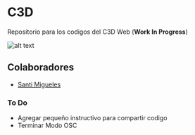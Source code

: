 # C3D
Repositorio para los codigos del C3D Web (**Work In Progress**)

![alt text](https://github.com/intercambiostransorganicos/c3d/blob/master/assets/loop.gif)

## Colaboradores
* [Santi Migueles](https://github.com/santimigueles)

### To Do
* Agregar pequeño instructivo para compartir codigo
* Terminar Modo OSC
